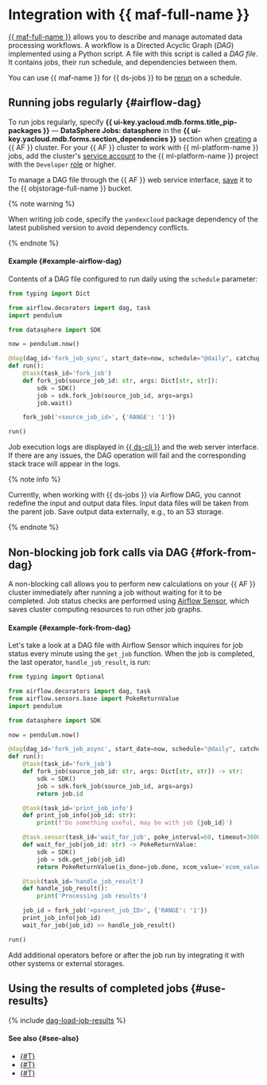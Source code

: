 # Integration with {{ maf-full-name }}

[{{ maf-full-name }}](../../../managed-airflow/concepts/index.md#about-the-service) allows you to describe and manage automated data processing workflows. A workflow is a Directed Acyclic Graph (_DAG_) implemented using a Python script. A file with this script is called a _DAG file_. It contains jobs, their run schedule, and dependencies between them.

You can use {{ maf-name }} for {{ ds-jobs }} to be [rerun](./fork.md) on a schedule.

## Running jobs regularly {#airflow-dag}

To run jobs regularly, specify **{{ ui-key.yacloud.mdb.forms.title_pip-packages }}** — **DataSphere Jobs: datasphere** in the **{{ ui-key.yacloud.mdb.forms.section_dependencies }}** section when [creating](../../../managed-airflow/operations/cluster-create.md) a {{ AF }} cluster. For your {{ AF }} cluster to work with {{ ml-platform-name }} jobs, add the cluster's [service account](../../../iam/concepts/users/service-accounts.md) to the {{ ml-platform-name }} project with the `Developer` [role](../../security/index.md) or higher.

To manage a DAG file through the {{ AF }} web service interface, [save](../../../managed-airflow/operations/upload-dags.md) it to the {{ objstorage-full-name }} bucket.

{% note warning %}

When writing job code, specify the `yandexcloud` package dependency of the latest published version to avoid dependency conflicts.

{% endnote %}

#### Example {#example-airflow-dag}

Contents of a DAG file configured to run daily using the `schedule` parameter:

```python
from typing import Dict

from airflow.decorators import dag, task
import pendulum

from datasphere import SDK

now = pendulum.now()

@dag(dag_id='fork_job_sync', start_date=now, schedule="@daily", catchup=False)
def run():
    @task(task_id='fork_job')
    def fork_job(source_job_id: str, args: Dict[str, str]):
        sdk = SDK()
        job = sdk.fork_job(source_job_id, args=args)
        job.wait()

    fork_job('<source_job_id>', {'RANGE': '1'})

run()
```

Job execution logs are displayed in [{{ ds-cli }}](cli.md) and the web server interface. If there are any issues, the DAG operation will fail and the corresponding stack trace will appear in the logs.

{% note info %}

Currently, when working with {{ ds-jobs }} via Airflow DAG, you cannot redefine the input and output data files. Input data files will be taken from the parent job. Save output data externally, e.g., to an S3 storage.

{% endnote %}

## Non-blocking job fork calls via DAG {#fork-from-dag}

A non-blocking call allows you to perform new calculations on your {{ AF }} cluster immediately after running a job without waiting for it to be completed. Job status checks are performed using [Airflow Sensor](https://airflow.apache.org/docs/apache-airflow/stable/core-concepts/sensors.html), which saves cluster computing resources to run other job graphs.

#### Example {#example-fork-from-dag}

Let's take a look at a DAG file with Airflow Sensor which inquires for job status every minute using the `get_job` function. When the job is completed, the last operator, `handle_job_result`,  is run:

```python
from typing import Optional

from airflow.decorators import dag, task
from airflow.sensors.base import PokeReturnValue
import pendulum

from datasphere import SDK

now = pendulum.now()

@dag(dag_id='fork_job_async', start_date=now, schedule="@daily", catchup=False)
def run():
    @task(task_id='fork_job')
    def fork_job(source_job_id: str, args: Dict[str, str]) -> str:
        sdk = SDK()
        job = sdk.fork_job(source_job_id, args=args)
        return job.id

    @task(task_id='print_job_info')
    def print_job_info(job_id: str):
        print(f'Do something useful, may be with job {job_id}')

    @task.sensor(task_id='wait_for_job', poke_interval=60, timeout=3600, mode='reschedule')
    def wait_for_job(job_id: str) -> PokeReturnValue:
        sdk = SDK()
        job = sdk.get_job(job_id)
        return PokeReturnValue(is_done=job.done, xcom_value='xcom_value')

    @task(task_id='handle_job_result')
    def handle_job_result():
        print('Processing job results')

    job_id = fork_job('<parent_job_ID>', {'RANGE': '1'})
    print_job_info(job_id)
    wait_for_job(job_id) >> handle_job_result()

run()
```

Add additional operators before or after the job run by integrating it with other systems or external storages.

## Using the results of completed jobs {#use-results}

{% include [dag-load-job-results](../../../_includes/datasphere/dag-load-job-results.md) %}

#### See also {#see-also}

* [{#T}](./index.md)
* [{#T}](./fork.md)
* [{#T}](../../../managed-airflow/concepts/index.md)
